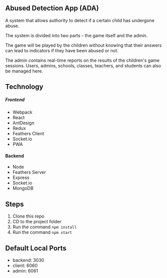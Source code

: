 ## Abused Detection App (ADA)
A system that allows authority to detect if a certain child has undergone abuse.

The system is divided into two parts - the game itself and the admin.

The game will be played by the children without knowing that their answers can lead to indicators if they have been abused or not.

The admin contains real-time reports on the results of the children's game sessions. Users, admins, schools, classes, teachers, and students can also be managed here.



## Technology
##### Frontend
 - Webpack
 - React
 - AntDesign
 - Redux
 - Feathers Client
 - Socket.io
 - PWA

#### Backend
 - Node
 - Feathers Server
 - Express
 - Socket.io
 - MongoDB



## Steps
1. Clone this repo
2. CD to the project folder
3. Run the command `npm install`
4. Run the command `npm start`



## Default Local Ports
- backend: 3030
- client: 6060
- admin: 6061
